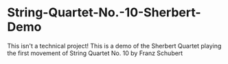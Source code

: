 # String-Quartet-No.-10-Sherbert-Demo
This isn't a technical project! This is a demo of the Sherbert Quartet playing the first movement of String Quartet No. 10 by Franz Schubert
